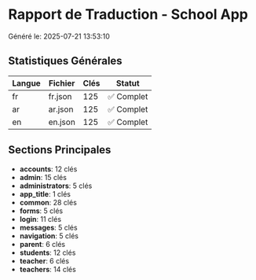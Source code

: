 # Rapport de Traduction - School App
Généré le: 2025-07-21 13:53:10

## Statistiques Générales
| Langue | Fichier | Clés | Statut |
|--------|---------|------|--------|
| fr | fr.json | 125 | ✅ Complet |
| ar | ar.json | 125 | ✅ Complet |
| en | en.json | 125 | ✅ Complet |

## Sections Principales
- **accounts**: 12 clés
- **admin**: 15 clés
- **administrators**: 5 clés
- **app_title**: 1 clés
- **common**: 28 clés
- **forms**: 5 clés
- **login**: 11 clés
- **messages**: 5 clés
- **navigation**: 5 clés
- **parent**: 6 clés
- **students**: 12 clés
- **teacher**: 6 clés
- **teachers**: 14 clés
